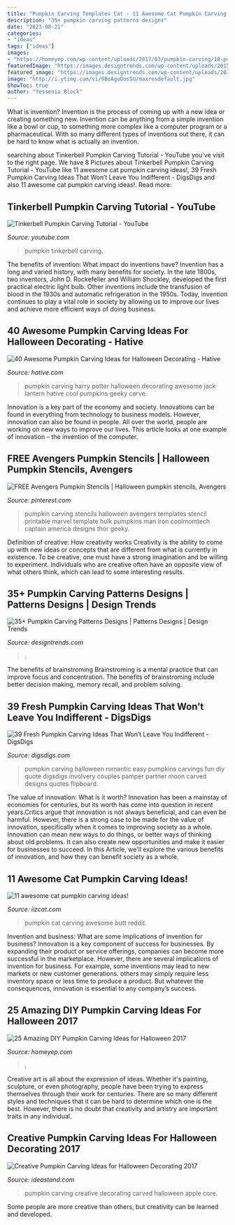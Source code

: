 ```yaml
---
title: "Pumpkin Carving Templates Cat - 11 Awesome Cat Pumpkin Carving Ideas!"
description: "35+ pumpkin carving patterns designs"
date: "2023-08-21"
categories:
- "ideas"
tags: ["ideas"]
images:
- "https://homeyep.com/wp-content/uploads/2017/03/pumpkin-carving/10-pumpkin-carving-ideas-for-halloween.jpg"
featuredImage: "https://images.designtrends.com/wp-content/uploads/2015/10/06051953/Skeleton-Pumpkin-Carving.jpg"
featured_image: "https://images.designtrends.com/wp-content/uploads/2015/10/06051953/Skeleton-Pumpkin-Carving.jpg"
image: "http://i.ytimg.com/vi/9BoAguOosSU/maxresdefault.jpg"
ShowToc: true
author: "Yessenia Block"
---
```



What is invention?
Invention is the process of coming up with a new idea or creating something new. Invention can be anything from a simple invention like a bowl or cup, to something more complex like a computer program or a pharmaceutical. With so many different types of inventions out there, it can be hard to know what is actually an invention.

	

		
searching about Tinkerbell Pumpkin Carving Tutorial - YouTube you've visit to the right page. We have 8 Pictures about Tinkerbell Pumpkin Carving Tutorial - YouTube like 11 awesome cat pumpkin carving ideas!, 39 Fresh Pumpkin Carving Ideas That Won’t Leave You Indifferent - DigsDigs and also 11 awesome cat pumpkin carving ideas!. Read more:
		
    
## Tinkerbell Pumpkin Carving Tutorial - YouTube

<img loading=lazy src="http://i.ytimg.com/vi/9BoAguOosSU/maxresdefault.jpg" onerror="this.onerror=null;this.src='https://tse3.mm.bing.net/th?id=OIP.riQwJPhWqg7POCBnIIko8AHaEK&amp;pid=15.1';" alt="Tinkerbell Pumpkin Carving Tutorial - YouTube">

_Source: youtube.com_

>pumpkin tinkerbell carving. 

	

The benefits of invention: What impact do inventions have?
Invention has a long and varied history, with many benefits for society. In the late 1800s, two inventors, John D. Rockefeller and William Shockley, developed the first practical electric light bulb. Other inventions include the transfusion of blood in the 1930s and automatic refrigeration in the 1950s. Today, invention continues to play a vital role in society by allowing us to improve our lives and achieve more efficient ways of doing business.

    
## 40 Awesome Pumpkin Carving Ideas For Halloween Decorating - Hative

<img loading=lazy src="http://hative.com/wp-content/uploads/2014/10/pumpkin-carving-ideas/23-harry-potter-pumpkin.jpg" onerror="this.onerror=null;this.src='https://tse1.mm.bing.net/th?id=OIP.3nkLtWKjVoDStJ28_M8d9wHaLH&amp;pid=15.1';" alt="40 Awesome Pumpkin Carving Ideas for Halloween Decorating - Hative">

_Source: hative.com_

>pumpkin carving harry potter halloween decorating awesome jack lantern hative cool pumpkins geeky carve. 

	

Innovation is a key part of the economy and society. Innovations can be found in everything from technology to business models. However, innovation can also be found in people. All over the world, people are working on new ways to improve our lives. This article looks at one example of innovation – the invention of the computer.

    
## FREE Avengers Pumpkin Stencils | Halloween Pumpkin Stencils, Avengers

<img loading=lazy src="https://i.pinimg.com/736x/ed/35/21/ed35213416c9c361a2b989025f522e65.jpg" onerror="this.onerror=null;this.src='https://tse1.mm.bing.net/th?id=OIP.bQGS3MnW347Lqx36gFDd_QHaLX&amp;pid=15.1';" alt="FREE Avengers Pumpkin Stencils | Halloween pumpkin stencils, Avengers">

_Source: pinterest.com_

>pumpkin carving stencils halloween avengers templates stencil printable marvel template hulk pumpkins man iron coolmomtech captain america designs thor geeky. 

	

Definition of creative: How creativity works
Creativity is the ability to come up with new ideas or concepts that are different from what is currently in existence. To be creative, one must have a strong imagination and be willing to experiment. Individuals who are creative often have an opposite view of what others think, which can lead to some interesting results.

    
## 35+ Pumpkin Carving Patterns Designs | Patterns Designs | Design Trends

<img loading=lazy src="https://images.designtrends.com/wp-content/uploads/2015/10/06051953/Skeleton-Pumpkin-Carving.jpg" onerror="this.onerror=null;this.src='https://tse2.mm.bing.net/th?id=OIP.trydWLGW94VB3sXPWtUYtgHaHa&amp;pid=15.1';" alt="35+ Pumpkin Carving Patterns Designs | Patterns Designs | Design Trends">

_Source: designtrends.com_

>. 

	

The benefits of brainstroming
Brainstroming is a mental practice that can improve focus and concentration. The benefits of brainstroming include better decision making, memory recall, and problem solving.

    
## 39 Fresh Pumpkin Carving Ideas That Won’t Leave You Indifferent - DigsDigs

<img loading=lazy src="http://www.digsdigs.com/photos/2016/09/06-romantic-quote-pumpkin-to-pamper-your-partner.jpg" onerror="this.onerror=null;this.src='https://tse1.mm.bing.net/th?id=OIP.eKfR56gsap8DY-iQSEEbFAHaJ4&amp;pid=15.1';" alt="39 Fresh Pumpkin Carving Ideas That Won’t Leave You Indifferent - DigsDigs">

_Source: digsdigs.com_

>pumpkin carving halloween romantic easy pumpkins carvings fun diy quote digsdigs involvery couples pamper partner moon carved designs quotes flipboard. 

	

The value of innovation: What is it worth?
Innovation has been a mainstay of economies for centuries, but its worth has come into question in recent years.Critics argue that innovation is not always beneficial, and can even be harmful. However, there is a strong case to be made for the value of innovation, specifically when it comes to improving society as a whole. Innovation can mean new ways to do things, or better ways of thinking about old problems. It can also create new opportunities and make it easier for businesses to succeed. In this Article, we'll explore the various benefits of innovation, and how they can benefit society as a whole.

    
## 11 Awesome Cat Pumpkin Carving Ideas!

<img loading=lazy src="https://www.iizcat.com/uploads/2016/10/ntuq5-fri30.jpg" onerror="this.onerror=null;this.src='https://tse3.mm.bing.net/th?id=OIP._RvO_QuO0sCRyd5Q2tR1kQHaJ3&amp;pid=15.1';" alt="11 awesome cat pumpkin carving ideas!">

_Source: iizcat.com_

>pumpkin cat carving awesome butt reddit. 

	

Invention and business: What are some implications of invention for business?
Innovation is a key component of success for businesses. By expanding their product or service offerings, companies can become more successful in the marketplace. However, there are several implications of invention for business. For example, some inventions may lead to new markets or new customer generations. others may simply require less inventory space or less time to produce a product. But whatever the consequences, innovation is essential to any company’s success.

    
## 25 Amazing DIY Pumpkin Carving Ideas For Halloween 2017

<img loading=lazy src="https://homeyep.com/wp-content/uploads/2017/03/pumpkin-carving/10-pumpkin-carving-ideas-for-halloween.jpg" onerror="this.onerror=null;this.src='https://tse1.mm.bing.net/th?id=OIP.5W0Nmp4oyFbZgj7sDX2vEwHaLI&amp;pid=15.1';" alt="25 Amazing DIY Pumpkin Carving Ideas for Halloween 2017">

_Source: homeyep.com_

>. 

	

Creative art is all about the expression of ideas. Whether it's painting, sculpture, or even photography, people have been trying to express themselves through their work for centuries. There are so many different styles and techniques that it can be hard to determine which one is the best. However, there is no doubt that creativity and artistry are important traits in any individual.

    
## Creative Pumpkin Carving Ideas For Halloween Decorating 2017

<img loading=lazy src="https://ideastand.com/wp-content/uploads/2016/10/pumpkin-carving-ideas/12-pumpkin-carving-ideas.jpg" onerror="this.onerror=null;this.src='https://tse4.mm.bing.net/th?id=OIP.zxMvJDZe26sStO-OZ_A4WgHaLK&amp;pid=15.1';" alt="Creative Pumpkin Carving Ideas for Halloween Decorating 2017">

_Source: ideastand.com_

>pumpkin carving creative decorating carved halloween apple core. 

	

Some people are more creative than others, but creativity can be learned and developed.


